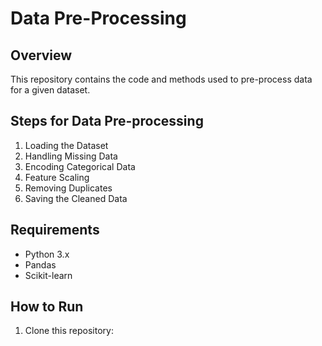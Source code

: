 # Data Pre-Processing 

## Overview
This repository contains the code and methods used to pre-process data for a given dataset.

## Steps for Data Pre-processing

1. Loading the Dataset
2. Handling Missing Data
3. Encoding Categorical Data
4. Feature Scaling
5. Removing Duplicates
6. Saving the Cleaned Data

## Requirements

- Python 3.x
- Pandas
- Scikit-learn

## How to Run

1. Clone this repository:
   ```bash
   
